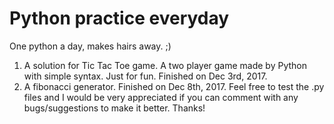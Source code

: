 # Python practice everyday 
One python a day, makes hairs away. ;)
1. A solution for Tic Tac Toe game. A two player game made by Python with simple syntax.
Just for fun. Finished on Dec 3rd, 2017.
2. A fibonacci generator. Finished on Dec 8th, 2017.
Feel free to test the .py files and I would be very appreciated if you can comment with any bugs/suggestions to make it better.
Thanks!
